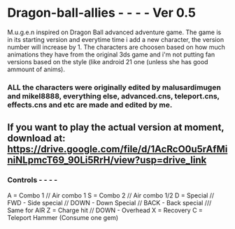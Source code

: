 # Dragon-ball-allies - - - - Ver 0.5
M.u.g.e.n inspired on Dragon Ball advanced adventure game.
The game is in its starting version and everytime time i add a new character, the version number will increase by 1.
The characters are choosen based on how much animations they have from the original 3ds game and i'm not putting fan versions based on the style (like android 21 one (unless she has good ammount of anims). 
### ALL the characters were originally edited by malusardimugen and mikel8888, everything else, advanced.cns, teleport.cns, effects.cns and etc are made and edited by me.
If you want to play the actual version at moment, download at: https://drive.google.com/file/d/1AcRcO0u5rAfMiniNLpmcT69_90Li5RrH/view?usp=drive_link
------------------------------------------------------------------------------------------------------------------------------------------------------------------------------------------------------------------------------------------------------------------------------------------------------------------------------------------------------------------------------------------
### Controls - - - - 
A = Combo 1 // Air combo 1
S = Combo 2 // Air combo 1/2
D = Special  // FWD - Side special // DOWN - Down Special // BACK - Back special /// Same for AIR
Z = Charge hit // DOWN - Overhead
X = Recovery
C = Teleport Hammer (Consume one gem) 
